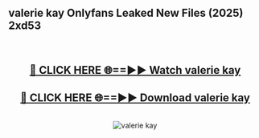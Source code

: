 <h2>valerie kay Onlyfans Leaked New Files (2025) 2xd53</h2>
<br>
<div align="center">
<h2><a href="https://mediafiles.top/valerie_kay&ref=git" rel="nofollow">🔴 CLICK HERE 🌐==►► Watch valerie kay</a></h2>
<h2><a href="https://mediafiles.top/valerie_kay&ref=git" rel="nofollow">🔴 CLICK HERE 🌐==►► Download valerie kay</a></h2>
<br>
<a href="https://mediafiles.top/valerie_kay&ref=git" rel="nofollow" data-target="animated-image.originalLink"><img src="https://i.ibb.co.com/xMMVF88/686577567.gif" alt="valerie kay" style="max-width: 100%; display: inline-block;" data-target="animated-image.originalImage"></a>
</div>
<br>
<br>
